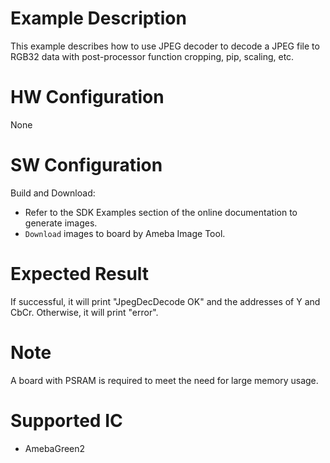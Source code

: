# Example Description

This example describes how to use JPEG decoder to decode a JPEG file to RGB32 data with post-processor function cropping, pip, scaling, etc.

# HW Configuration

None

# SW Configuration

Build and Download:
   * Refer to the SDK Examples section of the online documentation to generate images.
   * `Download` images to board by Ameba Image Tool.

# Expected Result

If successful, it will print "JpegDecDecode OK" and the addresses of Y and CbCr. Otherwise, it will print "error".

# Note

A board with PSRAM is required to meet the need for large memory usage.

# Supported IC

* AmebaGreen2
